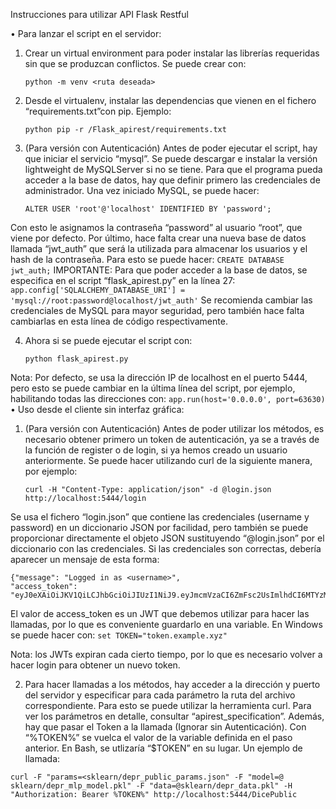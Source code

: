 Instrucciones para utilizar API Flask Restful

•	Para lanzar el script en el servidor:

1.	Crear un virtual environment para poder instalar las librerías requeridas sin que se produzcan conflictos. Se puede crear con:
	```
	python -m venv <ruta deseada>
	```
2.	Desde el virtualenv, instalar las dependencias que vienen en el fichero “requirements.txt”con pip. Ejemplo:
	```
	python pip -r /Flask_apirest/requirements.txt
	```
3.	(Para versión con Autenticación) Antes de poder ejecutar el script, hay que iniciar el servicio “mysql”. Se puede descargar e instalar la versión lightweight de MySQLServer si no se tiene. Para que el programa pueda acceder a la base de datos, hay que definir primero las credenciales de administrador. Una vez iniciado MySQL, se puede hacer:
	```
	ALTER USER 'root'@'localhost' IDENTIFIED BY 'password';
	```
Con esto le asignamos la contraseña “password” al usuario “root”, que viene por defecto. Por último, hace falta crear una nueva base de datos llamada “jwt_auth” que será la utilizada para almacenar los usuarios y el hash de la contraseña. Para esto se puede hacer:
	```
	CREATE DATABASE jwt_auth;
	```
IMPORTANTE: Para que poder acceder a la base de datos, se especifica en el script “flask_apirest.py” en la línea 27:
	```
	app.config['SQLALCHEMY_DATABASE_URI'] = 	'mysql://root:password@localhost/jwt_auth'
	```
Se recomienda cambiar las credenciales de MySQL para mayor seguridad, pero también hace falta cambiarlas en esta línea de código respectivamente.

4.	Ahora si se puede ejecutar el script con:
	```
	python flask_apirest.py
	```

Nota: Por defecto, se usa la dirección IP de localhost en el puerto 5444, pero esto se puede cambiar en la última línea del script, por ejemplo, habilitando todas las direcciones con:
	```
	app.run(host='0.0.0.0', port=63630)
	```
•	Uso desde el cliente sin interfaz gráfica:

1.	(Para versión con Autenticación) Antes de poder utilizar los métodos, es necesario obtener primero un token de autenticación, ya se a través de la función de register o de login, si ya hemos creado un usuario anteriormente. Se puede hacer utilizando curl de la siguiente manera, por ejemplo:
	```
	curl -H "Content-Type: application/json" -d @login.json 	http://localhost:5444/login
	```
Se usa el fichero “login.json” que contiene las credenciales (username y password) en un diccionario 	JSON 	por facilidad, pero también se puede proporcionar directamente el objeto JSON sustituyendo “@login.json” por el diccionario con las credenciales. Si las credenciales son correctas, debería aparecer un mensaje de esta forma:
```
{"message": "Logged in as <username>", 
"access_token": "eyJ0eXAiOiJKV1QiLCJhbGciOiJIUzI1NiJ9.eyJmcmVzaCI6ZmFsc2UsImlhdCI6MTYzMjkyOTQ1OCwianRpIjoiZjliYzNhNzUtMDUzYy00YjMxLTg3OTAtZTJjNTNmNWJhZjgzIiwidHlwZSI6ImFjY2VzcyIsInN1YiI6Ikplc3VzIiwibmJmIjoxNjMyOTI5NDU4LCJleHAiOjE2MzI5MzAzNTh9.Fpl7ynTZ0keL09GWWfdWd2v44zCxpjmA1h6KZHPXjGo"}
```
El valor de access_token es un JWT que debemos utilizar para hacer las llamadas, por lo que es conveniente guardarlo en una variable. En Windows se puede hacer con:
	```
	set TOKEN="token.example.xyz"
	```
	
Nota: los JWTs expiran cada cierto tiempo, por lo que es necesario volver a hacer login para obtener un nuevo token.

2.	Para hacer llamadas a los métodos, hay acceder a la dirección y puerto del servidor y especificar para cada parámetro la ruta del archivo correspondiente. Para esto se puede utilizar la herramienta curl. Para ver los parámetros en detalle, consultar “apirest_specification”.  Además, hay que pasar el Token a la llamada (Ignorar sin Autenticación). Con “%TOKEN%” se vuelca el valor de la variable definida en el paso anterior. En Bash, se utlizaría “$TOKEN” en su lugar. Un ejemplo de llamada: 
```
curl -F "params=<sklearn/depr_public_params.json" -F "model=@ sklearn/depr_mlp_model.pkl" -F "data=@sklearn/depr_data.pkl" -H "Authorization: Bearer %TOKEN%" http://localhost:5444/DicePublic
```

